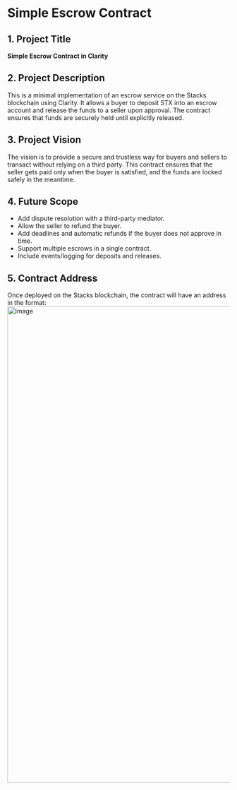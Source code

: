 # Simple Escrow Contract

## 1. Project Title
**Simple Escrow Contract in Clarity**

## 2. Project Description
This is a minimal implementation of an escrow service on the Stacks blockchain using Clarity. It allows a buyer to deposit STX into an escrow account and release the funds to a seller upon approval. The contract ensures that funds are securely held until explicitly released.

## 3. Project Vision
The vision is to provide a secure and trustless way for buyers and sellers to transact without relying on a third party. This contract ensures that the seller gets paid only when the buyer is satisfied, and the funds are locked safely in the meantime.

## 4. Future Scope
- Add dispute resolution with a third-party mediator.
- Allow the seller to refund the buyer.
- Add deadlines and automatic refunds if the buyer does not approve in time.
- Support multiple escrows in a single contract.
- Include events/logging for deposits and releases.

## 5. Contract Address
Once deployed on the Stacks blockchain, the contract will have an address in the format:  
<img width="1920" height="1080" alt="image" src="https://github.com/user-attachments/assets/79e2c0b2-b1a7-482a-beb8-1c9aaa7e72e7" />


